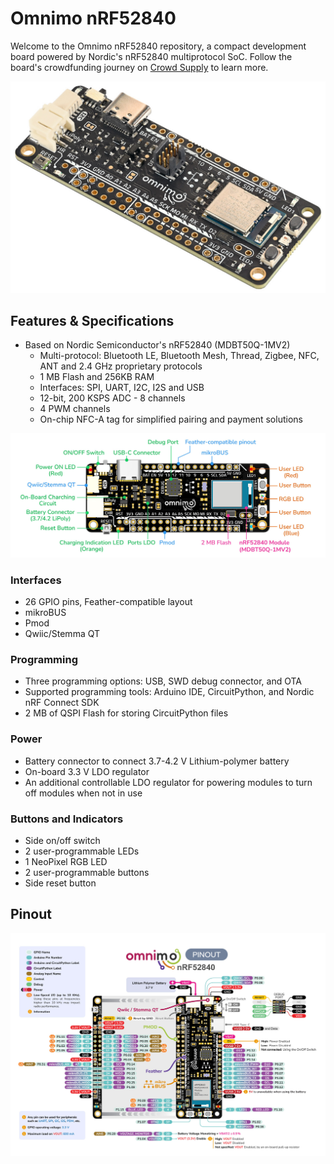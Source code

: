 # Omnimo nRF52840

Welcome to the Omnimo nRF52840 repository, a compact development board powered by Nordic's nRF52840 multiprotocol SoC. Follow the board's crowdfunding journey on [Crowd Supply](https://www.crowdsupply.com/eafaq/omnimo-nrf52840) to learn more.
<p align="center">
<img width="600" src="/Images/Omnimo-nRF52840.jpg">
</p>

## Features & Specifications
- Based on Nordic Semiconductor's nRF52840 (MDBT50Q-1MV2)
  - Multi-protocol: Bluetooth LE, Bluetooth Mesh, Thread, Zigbee, NFC, ANT and 2.4 GHz proprietary protocols
  - 1 MB Flash and 256KB RAM
  - Interfaces: SPI, UART, I2C, I2S and USB
  - 12-bit, 200 KSPS ADC - 8 channels
  - 4 PWM channels
  - On-chip NFC-A tag for simplified pairing and payment solutions

<p align="center">
<img src="/Images/Omnimo-nRF52840-features.jpg">
</p>

### Interfaces
- 26 GPIO pins, Feather-compatible layout
- mikroBUS
- Pmod
- Qwiic/Stemma QT
### Programming
- Three programming options: USB, SWD debug connector, and OTA
- Supported programming tools: Arduino IDE, CircuitPython, and Nordic nRF Connect SDK
- 2 MB of QSPI Flash for storing CircuitPython files
### Power
- Battery connector to connect 3.7-4.2 V Lithium-polymer battery
- On-board 3.3 V LDO regulator
- An additional controllable LDO regulator for powering modules to turn off modules when not in use
### Buttons and Indicators
- Side on/off switch
- 2 user-programmable LEDs
- 1 NeoPixel RGB LED
- 2 user-programmable buttons
- Side reset button

## Pinout
<p align="center">
<img src="/Images/omnimo-nrf52840-pinout.jpg">
</p>
